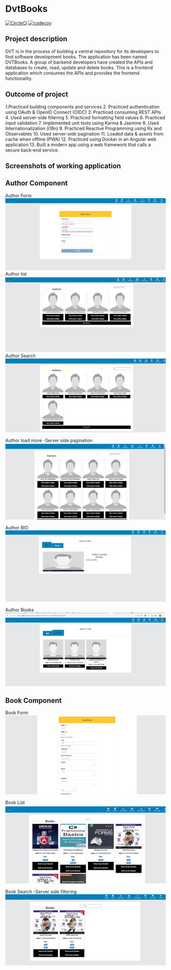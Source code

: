 # DvtBooks
[![CircleCI](https://circleci.com/gh/nmngadi/dvt-books/tree/develop.svg?style=svg)](https://circleci.com/gh/nmngadi/dvt-books)
[![codecov](https://codecov.io/gh/nmngadi/dvt-books/branch/develop/graph/badge.svg)](https://codecov.io/gh/nmngadi/dvt-books)

## Project description
DVT is in the process of building a central repository for its developers to find software development books. The application has been named DVTBooks. A group of backend developers have created the APIs and databases to create, read, update and delete books. This is a frontend application which consumes the APIs and provides the frontend functionality.  
## Outcome of project
 1.Practiced building components and services 
 2. Practiced authentication using OAuth & OpenID Connect (OIDC) 
 3. Practiced consuming REST APIs 
 4. Used server-side filtering
 5. Practiced formatting field values
 6. Practiced input validation 
 7. Implemented unit tests using Karma & Jasmine 
 8. Used Internationalization (i18n)
 9. Practiced Reactive Programming using Rx and Observables 
 10. Used server-side pagination
 11. Loaded data & assets from cache when offline (PWA) 
 12. Practiced using Docker in an Angular web application 
 13. Built a modern app using a web framework that calls a secure back-end service. 


## Screenshots of working application

## Author Component
Author Form
![](/screenshots/AuthorForm.png)
Author list
![](/screenshots/Authorlist.png)
Author Search
![](/screenshots/Auhtorsearch.png)

Author load more -Server side pagination
![](/screenshots/Auhtorloadmore.png)

Author BIO
![](/screenshots/auhtorbio.png)

Author Books
![](/screenshots/Auhtorbooks.png)

## Book Component
 Book Form
![](/screenshots/Booksformv2.png)

 Book List
![](/screenshots/Bookslist.png)

 Book Search -Server side filtering
![](/screenshots/Booksearch.png)








